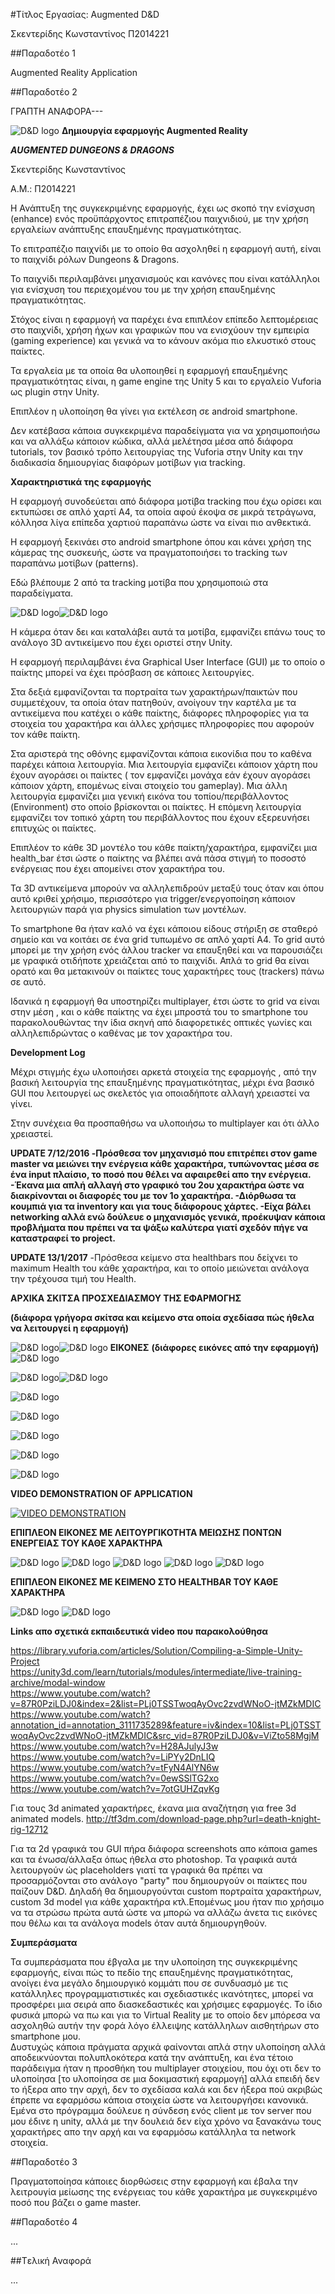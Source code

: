 #Τίτλος Εργασίας: Augmented D&D

Σκεντερίδης Κωνσταντίνος
Π2014221

##Παραδοτέο 1

Augmented Reality Application

##Παραδοτέο 2

ΓΡΑΠΤΗ ΑΝΑΦΟΡΑ---

![D&D logo](http://i1380.photobucket.com/albums/ah166/Konstantinos_Skenteridis/DungeonsAndDragonsLogo_zps0hrx2zpp.jpg)
**Δημιουργία εφαρμογής Augmented Reality**

***AUGMENTED DUNGEONS & DRAGONS***

Σκεντερίδης Κωνσταντίνος

Α.Μ.: Π2014221

Η Ανάπτυξη της συγκεκριμένης εφαρμογής, έχει ως σκοπό την ενίσχυση (enhance) ενός προϋπάρχοντος επιτραπέζιου παιχνιδιού, με την χρήση εργαλείων ανάπτυξης επαυξημένης πραγματικότητας.

Το επιτραπέζιο παιχνίδι με το οποίο θα ασχοληθεί η εφαρμογή αυτή, είναι το παιχνίδι ρόλων Dungeons & Dragons.

Το παιχνίδι περιλαμβάνει μηχανισμούς και κανόνες που είναι κατάλληλοι για ενίσχυση του περιεχομένου του με την χρήση επαυξημένης πραγματικότητας.

Στόχος είναι η εφαρμογή να παρέχει ένα επιπλέον επίπεδο λεπτομέρειας στο παιχνίδι, χρήση ήχων και γραφικών που να ενισχύουν την εμπειρία (gaming experience) και γενικά να το κάνουν ακόμα πιο ελκυστικό στους παίκτες.

Τα εργαλεία με τα οποία θα υλοποιηθεί η εφαρμογή επαυξημένης πραγματικότητας είναι, η game engine της Unity 5 και το εργαλείο Vuforia ως plugin στην Unity.

Επιπλέον η υλοποίηση θα γίνει για εκτέλεση σε android smartphone.

Δεν κατέβασα κάποια συγκεκριμένα παραδείγματα για να χρησιμοποιήσω και να αλλάξω κάποιον κώδικα, αλλά μελέτησα μέσα από διάφορα tutorials, τον βασικό τρόπο λειτουργίας της Vuforia στην Unity και την διαδικασία δημιουργίας διαφόρων μοτίβων για tracking.

**Χαρακτηριστικά της εφαρμογής**

Η εφαρμογή συνοδεύεται από διάφορα μοτίβα tracking που έχω ορίσει και εκτυπώσει σε απλό χαρτί Α4, τα οποία αφού έκοψα σε μικρά τετράγωνα, κόλλησα λίγα επίπεδα χαρτιού παραπάνω ώστε να είναι πιο ανθεκτικά.

Η εφαρμογή ξεκινάει στο android smartphone όπου και κάνει χρήση της κάμερας της συσκευής, ώστε να πραγματοποιήσει το tracking των παραπάνω μοτίβων (patterns).

Εδώ βλέπουμε 2 από τα tracking μοτίβα που χρησιμοποιώ στα παραδείγματα.

![D&D logo](http://i1380.photobucket.com/albums/ah166/Konstantinos_Skenteridis/previewTracking1_zpshyuju08r.jpg)![D&D logo](http://i1380.photobucket.com/albums/ah166/Konstantinos_Skenteridis/previewTracking2_zpslcahe2u4.jpg)

Η κάμερα όταν δει και καταλάβει αυτά τα μοτίβα, εμφανίζει επάνω τους το ανάλογο 3D αντικείμενο που έχει οριστεί στην Unity.

Η εφαρμογή περιλαμβάνει ένα Graphical User Interface (GUI) με το οποίο ο παίκτης μπορεί να έχει πρόσβαση σε κάποιες λειτουργίες.

Στα δεξιά εμφανίζονται τα πορτραίτα των χαρακτήρων/παικτών που συμμετέχουν, τα οποία όταν πατηθούν, ανοίγουν την καρτέλα με τα αντικείμενα που κατέχει ο κάθε παίκτης, διάφορες πληροφορίες για τα στοιχεία του χαρακτήρα και άλλες χρήσιμες πληροφορίες που αφορούν τον κάθε παίκτη.

Στα αριστερά της οθόνης εμφανίζονται κάποια εικονίδια που το καθένα παρέχει κάποια λειτουργία. Μια λειτουργία εμφανίζει κάποιον χάρτη που έχουν αγοράσει οι παίκτες ( τον εμφανίζει μονάχα εάν έχουν αγοράσει κάποιον χάρτη, επομένως είναι στοιχείο του gameplay). Μια άλλη λειτουργία εμφανίζει μια γενική εικόνα του τοπίου/περιβάλλοντος (Environment) στο οποίο βρίσκονται οι παίκτες. Η επόμενη λειτουργία εμφανίζει τον τοπικό χάρτη του περιβάλλοντος που έχουν εξερευνήσει επιτυχώς οι παίκτες.

Επιπλέον το κάθε 3D μοντέλο του κάθε παίκτη/χαρακτήρα, εμφανίζει μια health\_bar έτσι ώστε ο παίκτης να βλέπει ανά πάσα στιγμή το ποσοστό ενέργειας που έχει απομείνει στον χαρακτήρα του.

Τα 3D αντικείμενα μπορούν να αλληλεπιδρούν μεταξύ τους όταν και όπου αυτό κριθεί χρήσιμο, περισσότερο για trigger/ενεργοποίηση κάποιον λειτουργιών παρά για physics simulation των μοντέλων.

Το smartphone θα ήταν καλό να έχει κάποιου είδους στήριξη σε σταθερό σημείο και να κοιτάει σε ένα grid τυπωμένο σε απλό χαρτί Α4. Το grid αυτό μπορεί με την χρήση ενός άλλου tracker να επαυξηθεί και να παρουσιάζει με γραφικά οτιδήποτε χρειάζεται από το παιχνίδι. Απλά το grid θα είναι ορατό και θα μετακινούν οι παίκτες τους χαρακτήρες τους (trackers) πάνω σε αυτό.

Ιδανικά η εφαρμογή θα υποστηρίζει multiplayer, έτσι ώστε το grid να είναι στην μέση , και ο κάθε παίκτης να έχει μπροστά του το smartphone του παρακολουθώντας την ίδια σκηνή από διαφορετικές οπτικές γωνίες και αλληλεπιδρώντας ο καθένας με τον χαρακτήρα του.

**Development Log**

Μέχρι στιγμής έχω υλοποιήσει αρκετά στοιχεία της εφαρμογής , από την βασική λειτουργία της επαυξημένης πραγματικότητας, μέχρι ένα βασικό GUI που λειτουργεί ως σκελετός για οποιαδήποτε αλλαγή χρειαστεί να γίνει.

Στην συνέχεια θα προσπαθήσω να υλοποιήσω το multiplayer και ότι άλλο χρειαστεί.

**UPDATE 7/12/2016
-Πρόσθεσα τον μηχανισμό που επιτρέπει στον game master να μειώνει την ενέργεια κάθε χαρακτήρα, τυπώνοντας μέσα σε ένα input πλαίσιο, το ποσό που θέλει να αφαιρεθεί απο την ενέργεια.
-Έκανα μια απλή αλλαγή στο γραφικό του 2ου χαρακτήρα ώστε να διακρίνονται οι διαφορές του με τον 1ο χαρακτήρα.
-Διόρθωσα τα κουμπιά για τα inventory και για τους διάφορους χάρτες.
-Είχα βάλει networking αλλά ενώ δούλευε ο μηχανισμός γενικά, προέκυψαν κάποια προβλήματα που πρέπει να τα ψάξω καλύτερα γιατί σχεδόν πήγε να καταστραφεί το project.**

**UPDATE 13/1/2017**
-Πρόσθεσα κείμενο στα healthbars που δείχνει το maximum Health του κάθε χαρακτήρα, και το οποίο μειώνεται ανάλογα την τρέχουσα τιμή του Health.


**ΑΡΧΙΚΑ ΣΚΙΤΣΑ ΠΡΟΣΧΕΔΙΑΣΜΟΥ ΤΗΣ ΕΦΑΡΜΟΓΗΣ**

**(**διάφορα γρήγορα σκίτσα και κείμενο στα οποία σχεδίασα πώς ήθελα να λειτουργεί η εφαρμογή**)**

![D&D logo](https://github.com/courses-ionio/mm/blob/master/projects_2016/%CE%A02014221/Images/AugmentationToolForDnD_roughSketch.jpg)![D&D logo](http://i1380.photobucket.com/albums/ah166/Konstantinos_Skenteridis/Sketching_zpsxzqycbyj.jpg)
**ΕΙΚΟΝΕΣ**
**(**διάφορες εικόνες από την εφαρμογή**)**
![D&D logo](http://i1380.photobucket.com/albums/ah166/Konstantinos_Skenteridis/PB081557_zps7iqvlbya.jpg)

![D&D logo](http://i1380.photobucket.com/albums/ah166/Konstantinos_Skenteridis/PB081558_zpsath3iwj9.jpg)![D&D logo](http://i1380.photobucket.com/albums/ah166/Konstantinos_Skenteridis/PB081559_zpsgzycj0tp.jpg)

![D&D logo](http://i1380.photobucket.com/albums/ah166/Konstantinos_Skenteridis/PB081560_zpstwzjkbc5.jpg)

![D&D logo](http://i1380.photobucket.com/albums/ah166/Konstantinos_Skenteridis/PB081561_zpsnp4exchi.jpg)

![D&D logo](http://i1380.photobucket.com/albums/ah166/Konstantinos_Skenteridis/PB081564_zpswjc6tv2z.jpg)

![D&D logo](http://i1380.photobucket.com/albums/ah166/Konstantinos_Skenteridis/PB081565_zpsnubbn3dp.jpg)

![D&D logo](http://i1380.photobucket.com/albums/ah166/Konstantinos_Skenteridis/PB081566_zpsmzmvhgmx.jpg)

**VIDEO DEMONSTRATION OF APPLICATION**

[![VIDEO DEMONSTRATION](https://img.youtube.com/vi/watch?v=v4TM4E3mnWQ/0.jpg)](https://www.youtube.com/watch?v=v4TM4E3mnWQ)

**ΕΠΙΠΛΕΟΝ ΕΙΚΟΝΕΣ ΜΕ ΛΕΙΤΟΥΡΓΙΚΟΤΗΤΑ ΜΕΙΩΣΗΣ ΠΟΝΤΩΝ ΕΝΕΡΓΕΙΑΣ ΤΟΥ ΚΑΘΕ ΧΑΡΑΚΤΗΡΑ**

![D&D logo](https://github.com/courses-ionio/mm/blob/master/projects_2016/P2014221/ProjectImages/PC071559.JPG)
![D&D logo](https://github.com/courses-ionio/mm/blob/master/projects_2016/P2014221/ProjectImages/PC071562.JPG)
![D&D logo](https://github.com/courses-ionio/mm/blob/master/projects_2016/P2014221/ProjectImages/PC071563.JPG)
![D&D logo](https://github.com/courses-ionio/mm/blob/master/projects_2016/P2014221/ProjectImages/PC071564.JPG)
![D&D logo](https://github.com/courses-ionio/mm/blob/master/projects_2016/P2014221/ProjectImages/PC071567.JPG)

**ΕΠΙΠΛΕΟΝ ΕΙΚΟΝΕΣ ΜΕ ΚΕΙΜΕΝΟ ΣΤΟ HEALTHBAR ΤΟΥ ΚΑΘΕ ΧΑΡΑΚΤΗΡΑ**

![D&D logo](https://github.com/courses-ionio/mm/blob/master/projects_2016/P2014221/ProjectImages/P1131561.JPG)
![D&D logo](https://github.com/courses-ionio/mm/blob/master/projects_2016/P2014221/ProjectImages/P1131566.JPG)

**Links απο σχετικά εκπαιδευτικά video που παρακολούθησα**

https://library.vuforia.com/articles/Solution/Compiling-a-Simple-Unity-Project  
https://unity3d.com/learn/tutorials/modules/intermediate/live-training-archive/modal-window  
https://www.youtube.com/watch?v=87R0PziLDJ0&index=2&list=PLj0TSSTwoqAyOvc2zvdWNoO-jtMZkMDIC  
https://www.youtube.com/watch?annotation_id=annotation_3111735289&feature=iv&index=10&list=PLj0TSSTwoqAyOvc2zvdWNoO-jtMZkMDIC&src_vid=87R0PziLDJ0&v=ViZto58MgjM  
https://www.youtube.com/watch?v=H28AJulyJ3w  
https://www.youtube.com/watch?v=LiPYy2DnLIQ  
https://www.youtube.com/watch?v=tFyN4AlYN6w  
https://www.youtube.com/watch?v=0ewSSlTG2xo  
https://www.youtube.com/watch?v=7otGUHZqvKg  

Για τους 3d animated χαρακτήρες, έκανα μια αναζήτηση για free 3d animated models.
http://tf3dm.com/download-page.php?url=death-knight-rig-12712

Για τα 2d γραφικά του GUI πήρα διάφορα screenshots απο κάποια games και τα ένωσα/άλλαξα όπως ήθελα στο photoshop.
Τα γραφικά αυτά λειτουργούν ώς placeholders γιατί τα γραφικά θα πρέπει να προσαρμόζονται στο ανάλογο "party" που δημιουργούν οι παίκτες που παίζουν D&D. Δηλαδή θα δημιουργούνται custom πορτραίτα χαρακτήρων, custom 3d model για κάθε χαρακτήρα κτλ.Επομένως μου ήταν πιο χρήσιμο να τα στρώσω πρώτα αυτά ώστε να μπορώ να αλλάζω άνετα τις εικόνες που θέλω και τα ανάλογα models όταν αυτά δημιουργηθούν.

**Συμπεράσματα**

Τα συμπεράσματα που έβγαλα με την υλοποίηση της συγκεκριμένης εφαρμογής, είναι πώς το πεδίο της επαυξημένης πραγματικότητας, ανοίγει ένα μεγάλο δημιουργικό κομμάτι που σε συνδυασμό με τις κατάλληλες προγραμματιστικές και σχεδιαστικές ικανότητες, μπορεί να προσφέρει μια σειρά απο διασκεδαστικές και χρήσιμες εφαρμογές. Το ίδιο φυσικά μπορώ να πω και για το Virtual Reality με το οποίο δεν μπόρεσα να ασχοληθώ αυτήν την φορά λόγο έλλειψης κατάλληλων αισθητήρων στο smartphone μου.   
Δυστυχώς κάποια πράγματα αρχικά φαίνονται απλά στην υλοποίηση αλλά αποδεικνύονται πολυπλοκότερα κατά την ανάπτυξη, και ένα τέτοιο παράδειγμα ήταν η προσθήκη του multiplayer στοιχείου, που όχι οτι δεν το υλοποίησα [το υλοποίησα σε μια δοκιμαστική εφαρμογή] αλλά επειδή δεν το ήξερα απο την αρχή, δεν το σχεδίασα καλά και δεν ήξερα πού ακριβώς έπρεπε να εφαρμόσω κάποια στοιχεία ώστε να λειτουργήσει κανονικά. Εμένα στο πρόγραμμα δούλευε η σύνδεση ενός client με τον server που μου έδινε η unity, αλλά με την δουλειά δεν είχα χρόνο να ξανακάνω τους χαρακτήρες απο την αρχή και να εφαρμόσω κατάλληλα τα network στοιχεία.


##Παραδοτέο 3

Πραγματοποίησα κάποιες διορθώσεις στην εφαρμογή και έβαλα την λειτρουγία μείωσης της ενέργειας του κάθε χαρακτήρα με συγκεκριμένο ποσό που βάζει ο game master.

##Παραδοτέο 4

...

##Tελική Αναφορά

...
